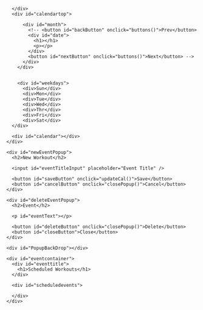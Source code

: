 <html lang="en">
<head>
    <meta charset="UTF-8">
    <meta http-equiv="X-UA-Compatible" content="IE=edge">
    <meta name="viewport" content="width=device-width, initial-scale=1.0">
    <title>Calendar</title>
    <link rel="stylesheet" href="calendar.css">
</head>
<body>
    <div id="container">
      <div id="calendarHeader">
          
      </div> 
      <div id="calendartop">
            
          <div id="month">  
            <!-- <button id="backButton" onclick="buttons()">Prev</button>
            <div id="date">
              <h1></h1>
              <p></p>
            </div>
            <button id="nextButton" onclick="buttons()">Next</button> -->
          </div>
        </div>
        
        
        <div id="weekdays">
          <div>Sun</div>
          <div>Mon</div>
          <div>Tue</div>
          <div>Wed</div>
          <div>Thr</div>
          <div>Fri</div>
          <div>Sat</div>
      </div>

      <div id="calendar"></div>
    </div>

    <div id="newEventPopup">
      <h2>New Workout</h2>

      <input id="eventTitleInput" placeholder="Event Title" />

      <button id="saveButton" onclick="updateCal()">Save</button>
      <button id="cancelButton" onclick="closePopup()">Cancel</button>
    </div>

    <div id="deleteEventPopup">
      <h2>Event</h2>

      <p id="eventText"></p>

      <button id="deleteButton" onclick="closePopup()">Delete</button>
      <button id="closeButton">Close</button>
    </div>

    <div id="PopupBackDrop"></div>

    <div id="eventcontainer">
      <div id="eventtitle">
        <h1>Scheduled Workouts</h1>
      </div>
      
      <div id="scheduledevents">

      </div>
    </div>

  </body>
  <script src="calendar.js"></script>
</html>
